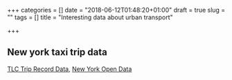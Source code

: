 +++
categories = []
date = "2018-06-12T01:48:20+01:00"
draft = true
slug = ""
tags = []
title = "Interesting data about urban transport"

+++
## New york taxi trip data

[TLC Trip Record Data](http://www.nyc.gov/html/tlc/html/about/trip_record_data.shtml), [New York Open Data](https://data.cityofnewyork.us/Transportation/2016-Green-Taxi-Trip-Data/fw4n-6ehm)